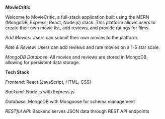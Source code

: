 ***MovieCritic***

Welcome to MovieCritic, a full-stack application built using the MERN (MongoDB, Express, React, Node.js) stack. This platform allows users to create their own movie list, add reviews, and provide ratings for films.

*Add Movies*: Users can submit their own movies to the platform.

*Rate & Review*: Users can add reviews and rate movies on a 1-5 star scale.

*MongoDB Database*: All movies and reviews are stored in MongoDB, allowing for persistent data storage.

**Tech Stack**

*Frontend*: React (JavaScript, HTML, CSS)

*Backend*: Node.js with Express.js

*Database*: MongoDB with Mongoose for schema management

*RESTful API*: Backend serves JSON data through REST API endpoints
